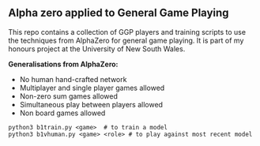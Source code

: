 Alpha zero applied to General Game Playing
---

This repo contains a collection of GGP players and training scripts to use the techniques from AlphaZero for general game playing. It is part of my honours project at the University of New South Wales.

**Generalisations from AlphaZero:**
- No human hand-crafted network
- Multiplayer and single player games allowed
- Non-zero sum games allowed
- Simultaneous play between players allowed
- Non board games allowed

```
python3 b1train.py <game>  # to train a model
python3 b1vhuman.py <game> <role> # to play against most recent model
```
